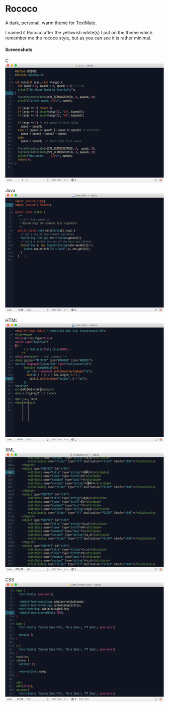 # Rococo

A dark, personal, warm theme for TextMate.

I named it Rococo after the yellowish white(s) I put on the theme which remember me the rococo style, but as you can see it is rather minimal.


#### Screenshots

C
![C](screenshots/screeshot-2.png)

Java
![Java](screenshots/screeshot-3.png)

HTML
![HTML](screenshots/screeshot-1.png)

XML
![XML](screenshots/screeshot-4.png)

CSS
![CSS](screenshots/screeshot-5.png)





